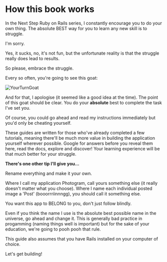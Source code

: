 # How this book works

In the Next Step Ruby on Rails series, I constantly encourage you to do your own thing.  The absolute BEST way for you to learn any new skill is to struggle.

I'm sorry.

Yes, it sucks, no, it's not fun, but the unfortunate reality is that the struggle really does lead to results.

So please, embrace the struggle.

Every so often, you're going to see this goat:

 ![YourTurnGoat](https://raw.githubusercontent.com/benwalks/Lets-Build-Instagram-Free-Book/master/YourTurnGoat.png)

And for that, I apologise (it seemed like a good idea at the time).  The point of this goat should be clear.  You do your **absolute** best to complete the task I've set you.

Of course, you could go ahead and read my instructions immediately but you'd only be cheating yourself.

These guides are written for those who've already completed a few tutorials, meaning there'll be much more value in building the application yourself wherever possible.  Google for answers before you reveal them here, read the docs, explore and discover!  Your learning experience will be that much better for your struggle.  



**There's one other tip I'll give you...**

Rename everything and make it your own.

Where I call my application Photogram, call yours something else (it really doesn't matter what you choose).  Where I name each individual posted image a 'Post' (booorrriinnngg), you should call it something else.

You want this app to BELONG to you, don't just follow blindly.

Even if you think the name I use is the absolute best possible name in the universe, go ahead and change it.  This is generally bad practice in progamming (naming things well is important) but for the sake of your education, we're going to pooh pooh that rule.

This guide also assumes that you have Rails installed on your computer of choice.

Let's get building!